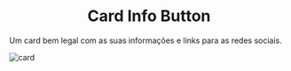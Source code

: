 <h1 align="center"> Card Info Button </h1>

Um card bem legal com as suas informações e links para as redes sociais.



![card](https://user-images.githubusercontent.com/85807972/207700912-d0c6b0be-5c57-4d8f-b6b6-1248fc1ee5d8.gif)

